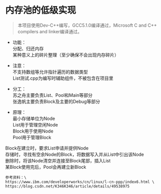 # 内存池的低级实现

>本项目使用Dev-C++编写，GCC5.1.0编译通过，Microsoft C and C++ compilers and linker编译通过。

*	功能：\
 	分配、归还内存\
 	某种意义上的碎片整理（至少确保不会出现内存碎片）

*	注意：\
	不支持数组等允许指针遍历的数据类型\
	List测试.cpp为编写时辅助组件，不被包含在项目里

*	分工：\
	苏之舟主要负责List、Pool和Main等部分\
	张逸帆主要负责Block及主要的Debug等部分

*	原理：\
	最小存储单位为Node\
	List用于管理空闲Node\
	Block用于使用Node\
	Pool用于管理Block
	
Block在建立时，要求List申请并提供Node\
存储时，寻找有空余Node的Block，将数据写入并从List中引出该Node\
删除时，将该Node清空并连接至Block尾部，插入List\
某Block使用完后，Pool会再建立新Block

	参考资料：\
	https://www.ibm.com/developerworks/cn/linux/l-cn-ppp/index6.html \
	https://blog.csdn.net/K346K346/article/details/49538975
